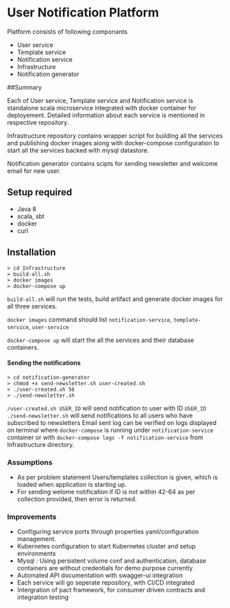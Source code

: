 # User Notification Platform 

Platform consists of following componants
- User service 
- Template service 
- Notification service
- Infrastructure
- Notification generator

##Summary

Each of User service, Template service and Notification service is standalone scala microservice integrated with docker container for deployement. Detailed information about each service is mentioned in respective repository. 

Infrastructure repository contains wrapper script for building all the services and publishing docker images along with docker-compose configuration to start all the services backed with mysql datastore. 

Notification generator contains scipts for sending newsletter and welcome email for new user.

## Setup required

- Java 8
- scala, sbt
- docker
- curl

## Installation

```
> cd Infrastructure
> build-all.sh 
> docker images
> docker-compose up
```
`build-all.sh` will run the tests, build artifact and generate docker images for all three services.

`docker images` command should list `notification-service`, `template-service`, `user-service`

`docker-compose up` will start the all the services and their database containers.

#### Sending the notifications
```
> cd notification-generator
> chmod +x send-newsletter.sh user-created.sh 
> ./user-created.sh 56
> ./send-newsletter.sh
```
`/user-created.sh USER_ID` will send notification to user with ID `USER_ID`
`./send-newsletter.sh` will send notifications to all users who have subscribed to newsletters
Email sent log can be verified on logs displayed on terminal where `docker-compose` is running under `notification-service` container
or with `docker-compose logs -f notification-service` from Infrastructure directory.

### Assumptions

- As per problem statement Users/templates collection is given, which is loaded when application is starting up. 
- For sending welome notification if ID is not within 42-64 as per collection provided, then error is returned.  

### Improvements
- Configuring service ports through properties yaml/configuration management.
- Kubernetes configuration to start Kubernetes cluster and setup environments
- Mysql : Using persistent volume conf and authentication, database containers are without credentials for demo purpose currently
- Automated API documentation  with swagger-ui integration
- Each service will go seperate repository, with CI/CD integrated
- Intergration of pact framework, for consumer driven contracts and integration testing






 



